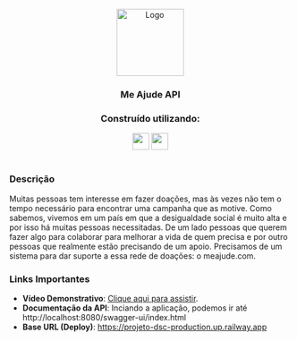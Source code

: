 <div id="top"></div>

<br />
<div align="center">
    <img src="https://i.ibb.co/34RN6jW/Screenshot-3.png" alt="Logo" width="120">

<h3 align="center">Me Ajude API</h3>
  <p align="center">
</div>

<div align="center">
  <h3 align="center">Construído utilizando:</h3>

  <img src="https://img.shields.io/badge/Java-ED8B00?style=for-the-badge&logo=java&logoColor=white" height="30px"/>  
  <img src="https://img.shields.io/badge/Spring-6DB33F?style=for-the-badge&logo=spring&logoColor=white" height="30px"/>

</div>

#

### Descrição

Muitas pessoas tem interesse em fazer doações, mas às vezes não tem o tempo necessário para encontrar uma campanha que as motive. Como sabemos, vivemos em um país em que a desigualdade social é muito alta e por isso há muitas pessoas necessitadas. De um lado pessoas que querem fazer algo para colaborar para melhorar a vida de quem precisa e por outro pessoas que realmente estão precisando de um apoio. Precisamos de um sistema para dar suporte a essa rede de doações: o meajude.com.

### Links Importantes

- **Vídeo Demonstrativo**: [Clique aqui para assistir](https://youtu.be/meZetuJbuyg).
- **Documentação da API**: Inciando a aplicação, podemos ir até http://localhost:8080/swagger-ui/index.html
- **Base URL (Deploy)**: https://projeto-dsc-production.up.railway.app


